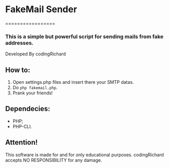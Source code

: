# FakeMail Sender
=================

### This is a simple but powerful script for sending mails from fake addresses.

Developed By codingRichard




## How to:

1. Open settings.php files and insert there your SMTP datas.
2. Do `php fakemail.php`.
3. Prank your friends!




## Dependecies:

 - PHP;
 - PHP-CLI.




## Attention!
This software is made for and for only educational purposes.
codingRichard accepts NO RESPONSIBILITY for any damage.